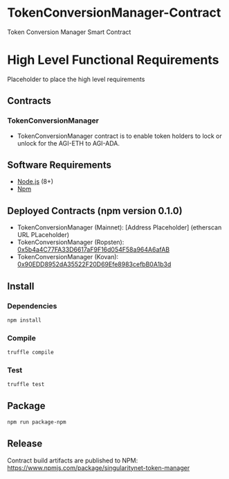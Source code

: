 # TokenConversionManager-Contract
Token Conversion Manager Smart Contract

# High Level Functional Requirements

Placeholder to place the high level requirements

## Contracts

### TokenConversionManager
* TokenConversionManager contract is to enable token holders to lock or unlock for the AGI-ETH to AGI-ADA.

## Software Requirements
* [Node.js](https://github.com/nodejs/node) (8+)
* [Npm](https://www.npmjs.com/package/npm)

## Deployed Contracts (npm version 0.1.0)

* TokenConversionManager (Mainnet): [Address Placeholder] (etherscan URL PLaceholder)
* TokenConversionManager (Ropsten): [0x5b4a4C77FA33D6617aF9F16d054F58a964A6afAB](https://ropsten.etherscan.io/address/0x5b4a4C77FA33D6617aF9F16d054F58a964A6afAB)
* TokenConversionManager (Kovan): [0x90EDD8952dA35522F20D69Efe8983cefbB0A1b3d](https://kovan.etherscan.io/address/0x90EDD8952dA35522F20D69Efe8983cefbB0A1b3d)

## Install

### Dependencies
```bash
npm install
```

### Compile 
```bash
truffle compile
```

### Test 
```bash
truffle test
```

## Package
```bash
npm run package-npm
```

## Release
Contract build artifacts are published to NPM: https://www.npmjs.com/package/singularitynet-token-manager
